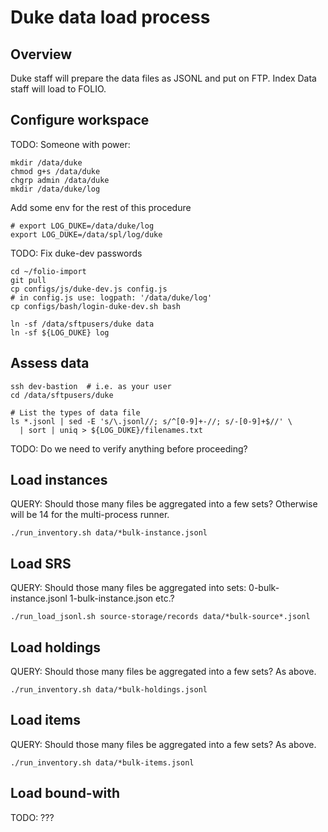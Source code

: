 # Duke data load process

## Overview

Duke staff will prepare the data files as JSONL and put on FTP.
Index Data staff will load to FOLIO.

## Configure workspace

TODO: Someone with power:
```
mkdir /data/duke
chmod g+s /data/duke
chgrp admin /data/duke
mkdir /data/duke/log
```

Add some env for the rest of this procedure
```
# export LOG_DUKE=/data/duke/log
export LOG_DUKE=/data/spl/log/duke
```

TODO: Fix duke-dev passwords

```
cd ~/folio-import
git pull
cp configs/js/duke-dev.js config.js
# in config.js use: logpath: '/data/duke/log'
cp configs/bash/login-duke-dev.sh bash

ln -sf /data/sftpusers/duke data
ln -sf ${LOG_DUKE} log
```

## Assess data

```
ssh dev-bastion  # i.e. as your user
cd /data/sftpusers/duke

# List the types of data file
ls *.jsonl | sed -E 's/\.jsonl//; s/^[0-9]+-//; s/-[0-9]+$//' \
  | sort | uniq > ${LOG_DUKE}/filenames.txt
```

TODO: Do we need to verify anything before proceeding?

## Load instances

QUERY: Should those many files be aggregated into a few sets?
Otherwise will be 14 for the multi-process runner.

```
./run_inventory.sh data/*bulk-instance.jsonl
```

## Load SRS

QUERY: Should those many files be aggregated into sets: 0-bulk-instance.jsonl 1-bulk-instance.json etc.?

```
./run_load_jsonl.sh source-storage/records data/*bulk-source*.jsonl
```

## Load holdings

QUERY: Should those many files be aggregated into a few sets? As above.

```
./run_inventory.sh data/*bulk-holdings.jsonl
```

## Load items

QUERY: Should those many files be aggregated into a few sets? As above.

```
./run_inventory.sh data/*bulk-items.jsonl
```

## Load bound-with

TODO: ???
